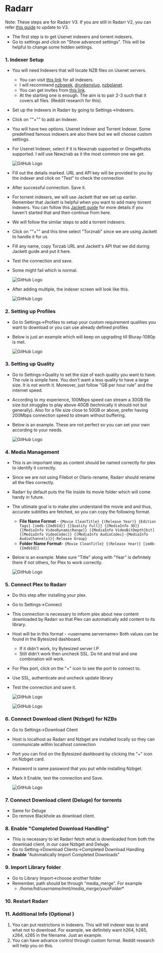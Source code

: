 # Radarr

Note: These steps are for Radarr V3. If you are still in Radarr V2, you can refer [this guide](https://github.com/pranscript/plex_bytesized/blob/master/radarr/radarrV2%20to%20V3(nightly).md) to update to V3.

- The first step is to get Usenet indexers and torrent indexers.
- Go to settings and click on "Show advanced settings". This will be helpful to change some hidden settings.

### 1. Indexer Setup

- You will need Indexers that will locate NZB files on Usenet servers.

  - You can visit [this link](https://www.reddit.com/r/usenet/wiki/indexers) for all indexers.
  - I will recommend [nzbgeek](https://nzbgeek.info/), [drunkenslug](https://drunkenslug.com/), [nzbplanet](http://www.nzbplanet.net/).
  - You can get invites from [this link](https://www.reddit.com/r/UsenetInvites/).
  - At the starting one is enough. The aim is to pair 2-3 such that it covers all files. (Reddit research for this).

- Set up the indexers in Radarr by going to Settings->Indexers.

- Click on ""+"" to add an Indexer.

- You will have two options. Usenet Indexer and Torrent Indexer. Some predefined famous indexers are also there but we will choose custom settings.

- For Usenet Indexer, select if it is Newznab supported or Omgwtfnzbs supported. I will use Newznab as it the most common one we get.

  ![GitHub Logo](../images/radarr2.jpg)

- Fill out the details marked. URL and API key will be provided to you by the indexer and click on "Test" to check the connection

- After successful connection. Save it.



- For torrent indexers, we will use Jackett that we set up earlier. Remember that Jackett is helpful when you want to add many torrent indexers. You can follow this [Jackett guide](https://github.com/pranscript/plex_bytesized/tree/master/jackett) for more details if you haven't started that and then continue from here. 

- We will follow the similar steps to add a torrent indexers.

- Click on ""+"" and this time select "Torznab" since we are using Jackett to handle it for us

- Fill any name, copy Torzab URL and Jackett's API that we did during Jackett guide and put it here.

- Test the connection and save.

- Some might fail which is normal.

  ![GitHub Logo](../images/radarr3.jpg)



- After adding multiple, the indexer screen will look like this.

  ![GitHub Logo](../images/radarr1.jpg)

  

### 2. Setting up Profiles

- Go to Settings->Profiles to setup your custom requirement qualities you want to download or you can use already defined profiles

- Below is just an example which will keep on upgrading till Bluray-1080p is met. 

  ![GitHub Logo](../images/radarrProfile.jpg)

### 3. Setting up Quality

- Go to Settings->Quality to set the size of each quality you want to have. The rule is simple here. You don't want a less quality to have a large size. It is not worth it. Moreover, just follow "GB per hour rule" and the internet speed. 

- According to my experience, 100Mbps speed can stream a 30GB file size but struggles to play above 40GB (technically it should not but generally). Also for a file size close to 50GB or above, prefer having 200Mbps connection speed to stream without buffering.

- Below is an example. These are not perfect so you can set your own according to your needs.

  ![GitHub Logo](../images/radarrQuality.jpg)

### 4. Media Management

- This is an important step as content should be named correctly for plex to identify it correctly.

- Since we are not using Filebot or Olaris-rename, Radarr should rename all the files correctly.

- Radarr by default puts the file inside its movie folder which will come handy in future.

- The ultimate goal is to make plex understand the movie and and thus, accurate subtitles are fetched, so you can copy the following  format.

  - **File Name Format** - ```{Movie CleanTitle} {(Release Year)} {Edition Tags} [imdb-{ImdbId}] {[Quality Full]} {[MediaInfo 3D]} {[MediaInfo VideoDynamicRange]} [{MediaInfo VideoBitDepth}bit] {[MediaInfo VideoCodec]} {[MediaInfo AudioCodec}-{MediaInfo AudioChannels]}{-Release Group} ```
  - **Folder Name Format**- ```{Movie CleanTitle} {(Release Year)} [imdb-{ImdbId}]```

- Below is an example. Make sure "Title" along with "Year" is definitely there if not others, for Plex to work correctly.

  ![GitHub Logo](../images/radarMedia.jpg)

### 5. Connect Plex to Radarr

- Do this step after installing your plex.

- Go to Settings->Connect

- This connection is necessary to inform plex about new content downloaded by Radarr so that Plex can automatically add content to its library.

- Host will be in this format - <username.servername> Both values can be found in the Bytesized dashboard.

  - If it didn't work, try Bytesized server I.P
  - Still didn't work then uncheck SSL. Do hit and trial and one combination will work.

- For Plex port, click on the "+" icon to see the port to connect to. 

- Use SSL, authenticate and uncheck update library

- Test the connection and save it.

  ![GitHub Logo](../images/radarrPlex.jpg)

  ![GitHub Logo](../images/radarrPlex2.jpg)

### 6. Connect  Download client (Nzbget) for NZBs

- Go to Settings->Download Client

- Host is localhost as Radarr and Nzbget are installed locally so they can communicate within localhost connection

- Port you can find on the Bytesized dashboard by clicking the "+" icon on Nzbget card.

- Password is same password that you put while installing Nzbget.

- Mark it Enable, test the connection and Save.

  ![GitHub Logo](../images/radarrNzb.jpg)

### 7. Connect  Download client (Deluge) for torrents

- Same for Deluge
- Do remove Blackhole as download client.

### 8. Enable "Completed Download Handling"

- This is necessary to let Radarr fetch what is downloaded from both the download client, in our case Nzbget and Deluge.
- Go to Setting->Download Clients->Completed Download Handling
- **Enable** "Automatically Import Completed Downloads"

### 9. Import Library folder

- Go to Library Import->choose another folder
- Remember, path should be through "media_merge". For example
  - **/home/hd*/username/mnt/media_merge/yourFolder**

### 10. Restart Radarr

### 11. Additional Info (Optional )
1. You can put restrictions in Indexers. This will tell indexer was to and what not to download. For example, we definitely want h264, h265, x264, x265 in the filename. Just an example.
2. You can have advance control through custom format. Reddit research will help you on this. 



